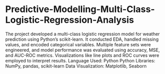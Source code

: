 # Predictive-Modelling-Multi-Class-Logistic-Regression-Analysis
The project developed a multi-class logistic regression model for weather prediction using Python’s scikit-learn. It
conducted EDA, handled missing values, and encoded categorical variables. Multiple feature sets were engineered,
and model performance was evaluated using accuracy, MSE, and AUC-ROC metrics. Visualizations like line plots
and ROC curves were employed to interpret results. Language Used: Python Python Libraries: NumPy, pandas,
scikit-learn Data Visualization: Matplotlib, Seaborn
